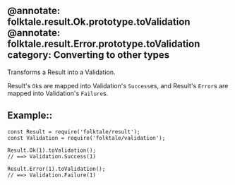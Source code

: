 @annotate: folktale.result.Ok.prototype.toValidation
@annotate: folktale.result.Error.prototype.toValidation
category: Converting to other types
---

Transforms a Result into a Validation.

Result's `Ok`s are mapped into Validation's `Success`es, and Result's `Error`s
are mapped into Validation's `Failure`s.


## Example::

    const Result = require('folktale/result');
    const Validation = require('folktale/validation');
    
    Result.Ok(1).toValidation();
    // ==> Validation.Success(1)
    
    Result.Error(1).toValidation();
    // ==> Validation.Failure(1)
